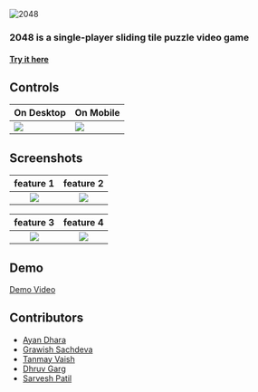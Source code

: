 ![2048](https://github.com/sarveshspatil111/readme-docs/blob/main/2048/assets/2048-banner.png)

### 2048 is a single-player sliding tile puzzle video game
#### [Try it here](https://untitled-team-101.github.io/2048/)

## Controls
| On Desktop | On Mobile |
| --- | --- |
| ![](https://github.com/sarveshspatil111/readme-docs/blob/main/2048/assets/press-right.gif) | ![](https://github.com/sarveshspatil111/readme-docs/blob/main/2048/assets/swipe-right.gif) |


## Screenshots
feature 1            |  feature 2
:-------------------------:|:-------------------------:
![](https://raw.githubusercontent.com/sarveshspatil111/sarveshspatil111/master/assets/gifs/ezgif.com-gif-maker.gif) | ![](https://raw.githubusercontent.com/sarveshspatil111/sarveshspatil111/master/assets/gifs/ezgif.com-gif-maker.gif)

feature 3             |  feature 4
:-------------------------:|:-------------------------:
![](https://raw.githubusercontent.com/sarveshspatil111/sarveshspatil111/master/assets/gifs/ezgif.com-gif-maker.gif) | ![](https://raw.githubusercontent.com/sarveshspatil111/sarveshspatil111/master/assets/gifs/ezgif.com-gif-maker.gif)

## Demo

[Demo Video](https://drive.google.com/file/d/1pHFSM7wNHZyR-kEhiM7lWqcmrSjL07iA/view?usp=sharing)

## Contributors

- [Ayan Dhara](https://github.com/Ayan-Dhara)
- [Grawish Sachdeva](https://github.com/grawish)
- [Tanmay Vaish](https://github.com/LEON6156SCOTT)
- [Dhruv Garg](https://github.com/dhruvgarg02)
- [Sarvesh Patil](https://github.com/sarveshspatil111)

